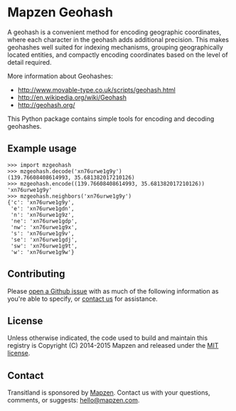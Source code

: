 # Mapzen Geohash

A geohash is a convenient method for encoding geographic coordinates, where each character in the geohash adds additional precision. This makes geohashes well suited for indexing mechanisms, grouping geographically located entities, and compactly encoding coordinates based on the level of detail required.

More information about Geohashes:

 * http://www.movable-type.co.uk/scripts/geohash.html
 * http://en.wikipedia.org/wiki/Geohash
 * http://geohash.org/

This Python package contains simple tools for encoding and decoding geohashes.

## Example usage

```
>>> import mzgeohash
>>> mzgeohash.decode('xn76urwe1g9y')
(139.76608408614993, 35.681382017210126)
>>> mzgeohash.encode((139.76608408614993, 35.681382017210126))
'xn76urwe1g9y'
>>> mzgeohash.neighbors('xn76urwe1g9y')
{'c': 'xn76urwe1g9y',
 'e': 'xn76urwe1gdn',
 'n': 'xn76urwe1g9z',
 'ne': 'xn76urwe1gdp',
 'nw': 'xn76urwe1g9x',
 's': 'xn76urwe1g9v',
 'se': 'xn76urwe1gdj',
 'sw': 'xn76urwe1g9t',
 'w': 'xn76urwe1g9w'}
```

## Contributing

Please [open a Github issue](https://github.com/transitland/mapzen-geohash/issues/new) with as much of the following information as you're able to specify, or [contact us](#contact) for assistance.

## License

Unless otherwise indicated, the code used to build and maintain this registry is Copyright (C) 2014-2015 Mapzen and released under the [MIT license](http://opensource.org/licenses/MIT).

## Contact

Transitland is sponsored by [Mapzen](http://mapzen.com). Contact us with your questions, comments, or suggests: [hello@mapzen.com](mailto:hello@mapzen.com).
